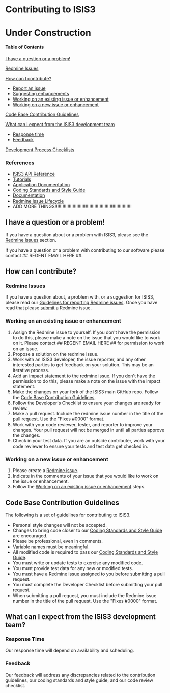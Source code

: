 # Contributing to ISIS3
# Under Construction

#### Table of Contents
[I have a question or a problem!](#i-have-a-question-or-a-problem)

[Redmine Issues](#redmine-issues)

[How can I contribute?](#how-can-i-contribute)
  * [Report an issue](#redmine-issues)
  * [Suggesting enhancements](#redmine-issues)
  * [Working on an existing issue or enhancement](#working-on-an-existing-issue-or-enhancement)
  * [Working on a new issue or enhancement](#working-on-a-new-issue)

[Code Base Contribution Guidelines](#code-base-contribution-guidelines)

[What can I expect from the ISIS3 development team](#What-can-I-expect-from-the-ISIS3-development-team)
  * [Response time](#Response-time)
  * [Feedback](#feedback)

[Development Process Checklists](https://github.com/USGS-Astrogeology/ISIS3/wiki/Developer-Checklists)

### References
  * [ISIS3 API Reference](https://isis.astrogeology.usgs.gov/Object/Developer/index.html)
  * [Tutorials](https://isis.astrogeology.usgs.gov/fixit/projects/isis/wiki/ISIS_Online_Workshops)
  * [Application Documentation](https://isis.astrogeology.usgs.gov/Application/index.html)
  * [Coding Standards and Style Guide](https://isis.astrogeology.usgs.gov/documents/CodingStandards/CodingStandards.html)
  * [Documentation](https://isis.astrogeology.usgs.gov/documents/CodingStandards/CodingStandards.html#documentation)
  * [Redmine Issue Lifecycle](https://isis.astrogeology.usgs.gov/fixit/projects/isis/wiki/Life_Cycle_of_an_ISIS_Issue)
  * ADD MORE THINGS!!!!!!!!!!!!!!!!!!!!!!!!!!!!!!!!!!!!!!!!!!!!!!!!!!!!!!!!!!!!
  
## I have a question or a problem!
If you have a question about or a problem with ISIS3, please see the [Redmine Issues](#redmine-issues) section.

If you have a question or a problem with contributing to our software please contact ## REGENT EMAIL HERE ##.

## How can I contribute?

### Redmine Issues
If you have a question about, a problem with, or a suggestion for ISIS3, please read our [Guidelines for reporting Redmine issues](https://isis.astrogeology.usgs.gov/fixit/projects/isis/wiki/Guidelines_for_Reporting_Issues). Once you have read that please [submit](https://isis.astrogeology.usgs.gov/fixit/projects/isis/issues/new) a Redmine issue.

### Working on an existing issue or enhancement
1. Assign the Redmine issue to yourself. If you don't have the permission to do this, please make a note on the issue that you would like to work on it. Please contact ## REGENT EMAIL HERE ## for permission to work on an issue.
2. Propose a solution on the redmine issue. 
3. Work with an ISIS3 developer, the issue reporter, and any other interested parties to get feedback on your solution. This may be an iterative process.
4. Add an [impact statement](https://isis.astrogeology.usgs.gov/fixit/projects/isis/wiki/Impact_Statement) to the redmine issue. If you don't have the permission to do this, please make a note on the issue with the impact statement.
5. Make the changes on your fork of the ISIS3 main GitHub repo. Follow the [Code Base Contribution Guidelines](#code-base-contribution-guidelines).
6. Follow the Developer's Checklist to ensure your changes are ready for review.
7. Make a pull request. Include the redmine issue number in the title of the pull request. Use the "Fixes #0000" format.
8. Work with your code reviewer, tester, and reporter to improve your changes. Your pull request will not be merged in until all parties approve the changes.
9. Check in your test data. If you are an outside contributer, work with your code reviewer to ensure your tests and test data get checked in.

### Working on a new issue or enhancement
1. Please create a [Redmine issue](#redmine-issues).
2. Indicate in the comments of your issue that you would like to work on the issue or enhancement.
3. Follow the [Working on an existing issue or enhancement](#working-on-an-existing-issue-or-enhancement) steps.
 
## Code Base Contribution Guidelines
The following is a set of guidelines for contributing to ISIS3. 
* Personal style changes will not be accepted.
* Changes to bring code closer to our [Coding Standards and Style Guide](https://isis.astrogeology.usgs.gov/documents/CodingStandards/CodingStandards.html) are encouraged.
* Please be professional, even in comments.
* Variable names must be meaningful.
* All modified code is required to pass our [Coding Standards and Style Guide](https://isis.astrogeology.usgs.gov/documents/CodingStandards/CodingStandards.html).
* You must write or update tests to exercise any modified code.
* You must provide test data for any new or modified tests.
* You must have a Redmine issue assigned to you before submitting a pull request.
* You must complete the Developer Checklist before submitting your pull request.
* When submitting a pull request, you must include the Redmine issue number in the title of the pull request. Use the "Fixes #0000" format.

## What can I expect from the ISIS3 development team?
### Response Time
Our response time will depend on availability and scheduling.
### Feedback
Our feedback will address any discrepancies related to the contribution guidelines, our coding standards and style guide, and our code review checklist.
